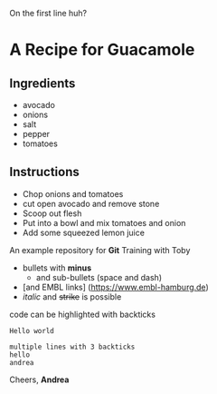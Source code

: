 On the first line huh? 

# A Recipe for Guacamole

## Ingredients

- avocado
- onions
- salt
- pepper
- tomatoes

## Instructions

- Chop onions and tomatoes
- cut open avocado and remove stone
- Scoop out flesh
- Put into a bowl and mix tomatoes and onion
- Add some squeezed lemon juice

An example repository for **Git** Training with Toby


<!-- Comment here added -->

- bullets with **minus**
  - and sub-bullets (space and dash)
- [and EMBL links] (https://www.embl-hamburg.de)  
- _italic_ and ~~strike~~ is possible

code can be highlighted with backticks

`Hello world`

```
multiple lines with 3 backticks 
hello
andrea
```


Cheers,
**Andrea**
